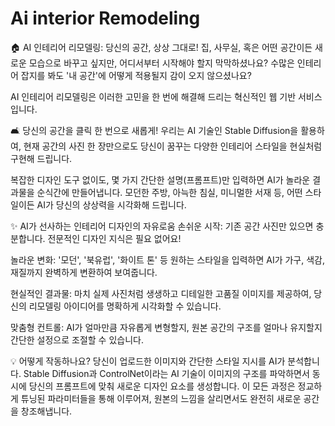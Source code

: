 # Ai interior Remodeling 

🏠 AI 인테리어 리모델링: 당신의 공간, 상상 그대로!
집, 사무실, 혹은 어떤 공간이든 새로운 모습으로 바꾸고 싶지만, 어디서부터 시작해야 할지 막막하셨나요? 수많은 인테리어 잡지를 봐도 '내 공간'에 어떻게 적용될지 감이 오지 않으셨나요?

AI 인테리어 리모델링은 이러한 고민을 한 번에 해결해 드리는 혁신적인 웹 기반 서비스입니다.

🛋️ 당신의 공간을 클릭 한 번으로 새롭게!
우리는 AI 기술인 Stable Diffusion을 활용하여, 현재 공간의 사진 한 장만으로도 당신이 꿈꾸는 다양한 인테리어 스타일을 현실처럼 구현해 드립니다.

복잡한 디자인 도구 없이도, 몇 가지 간단한 설명(프롬프트)만 입력하면 AI가 놀라운 결과물을 순식간에 만들어냅니다. 모던한 주방, 아늑한 침실, 미니멀한 서재 등, 어떤 스타일이든 AI가 당신의 상상력을 시각화해 드립니다.

✨ AI가 선사하는 인테리어 디자인의 자유로움
손쉬운 시작: 기존 공간 사진만 있으면 충분합니다. 전문적인 디자인 지식은 필요 없어요!

놀라운 변화: '모던', '북유럽', '화이트 톤' 등 원하는 스타일을 입력하면 AI가 가구, 색감, 재질까지 완벽하게 변환하여 보여줍니다.

현실적인 결과물: 마치 실제 사진처럼 생생하고 디테일한 고품질 이미지를 제공하여, 당신의 리모델링 아이디어를 명확하게 시각화할 수 있습니다.

맞춤형 컨트롤: AI가 얼마만큼 자유롭게 변형할지, 원본 공간의 구조를 얼마나 유지할지 간단한 설정으로 조절할 수 있습니다.

💡 어떻게 작동하나요?
당신이 업로드한 이미지와 간단한 스타일 지시를 AI가 분석합니다. Stable Diffusion과 ControlNet이라는 AI 기술이 이미지의 구조를 파악하면서 동시에 당신의 프롬프트에 맞춰 새로운 디자인 요소를 생성합니다. 이 모든 과정은 정교하게 튜닝된 파라미터들을 통해 이루어져, 원본의 느낌을 살리면서도 완전히 새로운 공간을 창조해냅니다. 